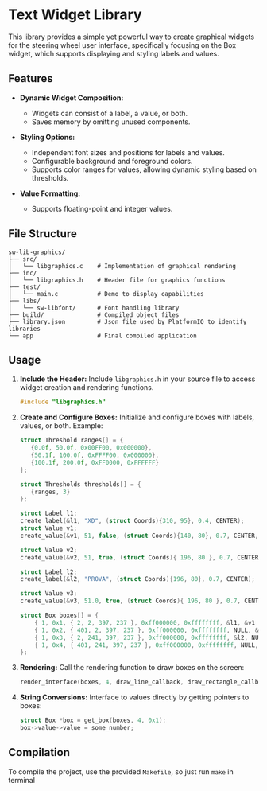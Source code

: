 # Text Widget Library

This library provides a simple yet powerful way to create graphical widgets for the steering wheel user interface, specifically focusing on the Box widget, which supports displaying and styling labels and values.

## Features

- **Dynamic Widget Composition:**

  - Widgets can consist of a label, a value, or both.
  - Saves memory by omitting unused components.

- **Styling Options:**

  - Independent font sizes and positions for labels and values.
  - Configurable background and foreground colors.
  - Supports color ranges for values, allowing dynamic styling based on thresholds.

- **Value Formatting:**

  - Supports floating-point and integer values.

## File Structure

```
sw-lib-graphics/
├── src/
│   └── libgraphics.c    # Implementation of graphical rendering
├── inc/
│   └── libgraphics.h    # Header file for graphics functions
├── test/
│   └── main.c           # Demo to display capabilities
├── libs/
│   └── sw-libfont/      # Font handling library
├── build/               # Compiled object files
├── library.json         # Json file used by PlatformIO to identify libraries
└── app                  # Final compiled application
```

## Usage

1. **Include the Header:**
   Include `libgraphics.h` in your source file to access widget creation and rendering functions.

   ```c
   #include "libgraphics.h"
   ```

2. **Create and Configure Boxes:**
   Initialize and configure boxes with labels, values, or both. Example:

   ```c
   struct Threshold ranges[] = {
      {0.0f, 50.0f, 0x00FF00, 0x000000},
      {50.1f, 100.0f, 0xFFFF00, 0x000000},
      {100.1f, 200.0f, 0xFF0000, 0xFFFFFF}
   };

   struct Thresholds thresholds[] = {
      {ranges, 3}
   };

   struct Label l1;
   create_label(&l1, "XD", (struct Coords){310, 95}, 0.4, CENTER);
   struct Value v1;
   create_value(&v1, 51, false, (struct Coords){140, 80}, 0.7, CENTER, (union Colors){ .thresholds = thresholds}, THRESHOLDS);

   struct Value v2;
   create_value(&v2, 51, true, (struct Coords){ 196, 80 }, 0.7, CENTER, (union Colors){ .slider = (struct Slider){0xff00ff00, ANCHOR_BOTTOM, 0, 200, 3}}, SLIDER);

   struct Label l2;
   create_label(&l2, "PROVA", (struct Coords){196, 80}, 0.7, CENTER);

   struct Value v3;
   create_value(&v3, 51.0, true, (struct Coords){ 196, 80 }, 0.7, CENTER, (union Colors){ .interpolation = (struct LinearInterpolation){0xff000000, 0xff00ff00, 0.0, 200.0}}, INTERPOLATION);

   struct Box boxes[] = {
       { 1, 0x1, { 2, 2, 397, 237 }, 0xff000000, 0xffffffff, &l1, &v1 },
       { 1, 0x2, { 401, 2, 397, 237 }, 0xff000000, 0xffffffff, NULL, &v2 },
       { 1, 0x3, { 2, 241, 397, 237 }, 0xff000000, 0xffffffff, &l2, NULL },
       { 1, 0x4, { 401, 241, 397, 237 }, 0xff000000, 0xffffffff, NULL, &v3 }
   };
   ```

3. **Rendering:**
   Call the rendering function to draw boxes on the screen:

   ```c
   render_interface(boxes, 4, draw_line_callback, draw_rectangle_callback, clear_screen_callback);
   ```

4. **String Conversions:**
   Interface to values directly by getting pointers to boxes:

   ```c
   struct Box *box = get_box(boxes, 4, 0x1);
   box->value->value = some_number;
   ```

## Compilation

To compile the project, use the provided `Makefile`, so just run `make` in terminal
